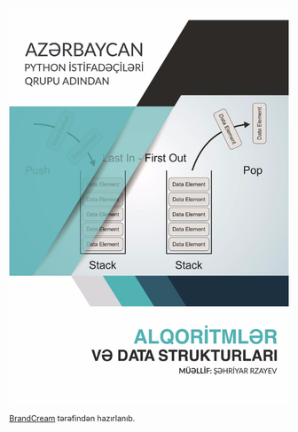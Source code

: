 ![](./Source_Code/resources/Misc_files/AzePUG_Algo_Data_Structures_book.png)

[BrandCream](https://www.facebook.com/brandingcream/) tərəfindən hazırlanıb.